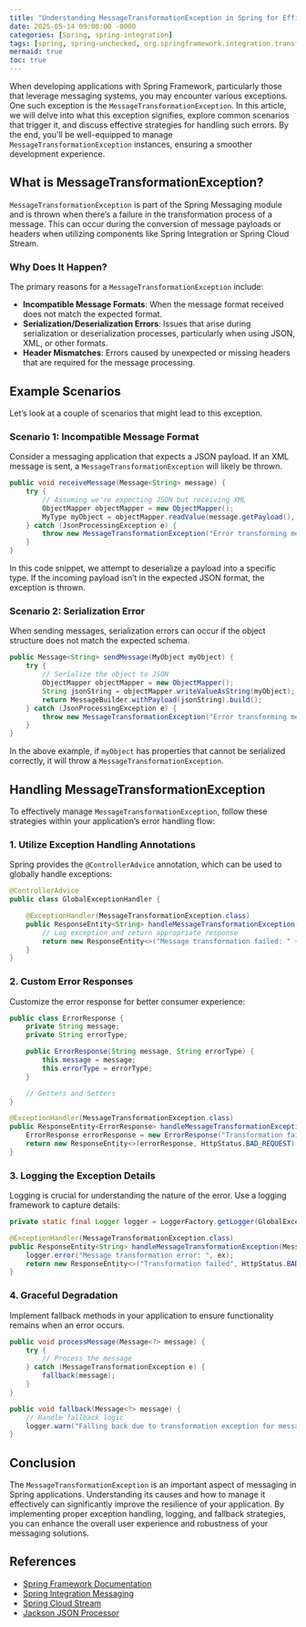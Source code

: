 ```yaml
---
title: "Understanding MessageTransformationException in Spring for Efficient Error Handling"
date: 2025-05-14 09:00:00 -0000
categories: [Spring, spring-integration]
tags: [spring, spring-unchecked, org.springframework.integration.transformer]
mermaid: true
toc: true
---
```



When developing applications with Spring Framework, particularly those that leverage messaging systems, you may encounter various exceptions. One such exception is the `MessageTransformationException`. In this article, we will delve into what this exception signifies, explore common scenarios that trigger it, and discuss effective strategies for handling such errors. By the end, you'll be well-equipped to manage `MessageTransformationException` instances, ensuring a smoother development experience.

## What is MessageTransformationException?

`MessageTransformationException` is part of the Spring Messaging module and is thrown when there’s a failure in the transformation process of a message. This can occur during the conversion of message payloads or headers when utilizing components like Spring Integration or Spring Cloud Stream. 

### Why Does It Happen?

The primary reasons for a `MessageTransformationException` include:

- **Incompatible Message Formats**: When the message format received does not match the expected format.
- **Serialization/Deserialization Errors**: Issues that arise during serialization or deserialization processes, particularly when using JSON, XML, or other formats.
- **Header Mismatches**: Errors caused by unexpected or missing headers that are required for the message processing.

## Example Scenarios

Let’s look at a couple of scenarios that might lead to this exception.

### Scenario 1: Incompatible Message Format

Consider a messaging application that expects a JSON payload. If an XML message is sent, a `MessageTransformationException` will likely be thrown.

```java
public void receiveMessage(Message<String> message) {
    try {
        // Assuming we're expecting JSON but receiving XML
        ObjectMapper objectMapper = new ObjectMapper();
        MyType myObject = objectMapper.readValue(message.getPayload(), MyType.class);
    } catch (JsonProcessingException e) {
        throw new MessageTransformationException("Error transforming message", e);
    }
}
```

In this code snippet, we attempt to deserialize a payload into a specific type. If the incoming payload isn’t in the expected JSON format, the exception is thrown.

### Scenario 2: Serialization Error

When sending messages, serialization errors can occur if the object structure does not match the expected schema.

```java
public Message<String> sendMessage(MyObject myObject) {
    try {
        // Serialize the object to JSON
        ObjectMapper objectMapper = new ObjectMapper();
        String jsonString = objectMapper.writeValueAsString(myObject);
        return MessageBuilder.withPayload(jsonString).build();
    } catch (JsonProcessingException e) {
        throw new MessageTransformationException("Error transforming message", e);
    }
}
```

In the above example, if `myObject` has properties that cannot be serialized correctly, it will throw a `MessageTransformationException`.

## Handling MessageTransformationException

To effectively manage `MessageTransformationException`, follow these strategies within your application’s error handling flow:

### 1. Utilize Exception Handling Annotations

Spring provides the `@ControllerAdvice` annotation, which can be used to globally handle exceptions:

```java
@ControllerAdvice
public class GlobalExceptionHandler {

    @ExceptionHandler(MessageTransformationException.class)
    public ResponseEntity<String> handleMessageTransformationException(MessageTransformationException ex) {
        // Log exception and return appropriate response
        return new ResponseEntity<>("Message transformation failed: " + ex.getMessage(), HttpStatus.BAD_REQUEST);
    }
}
```

### 2. Custom Error Responses

Customize the error response for better consumer experience:

```java
public class ErrorResponse {
    private String message;
    private String errorType;

    public ErrorResponse(String message, String errorType) {
        this.message = message;
        this.errorType = errorType;
    }

    // Getters and Setters
}

@ExceptionHandler(MessageTransformationException.class)
public ResponseEntity<ErrorResponse> handleMessageTransformationException(MessageTransformationException ex) {
    ErrorResponse errorResponse = new ErrorResponse("Transformation failed", "MessageTransformationException");
    return new ResponseEntity<>(errorResponse, HttpStatus.BAD_REQUEST);
}
```

### 3. Logging the Exception Details

Logging is crucial for understanding the nature of the error. Use a logging framework to capture details:

```java
private static final Logger logger = LoggerFactory.getLogger(GlobalExceptionHandler.class);

@ExceptionHandler(MessageTransformationException.class)
public ResponseEntity<String> handleMessageTransformationException(MessageTransformationException ex) {
    logger.error("Message transformation error: ", ex);
    return new ResponseEntity<>("Transformation failed", HttpStatus.BAD_REQUEST);
}
```

### 4. Graceful Degradation

Implement fallback methods in your application to ensure functionality remains when an error occurs.

```java
public void processMessage(Message<?> message) {
    try {
        // Process the message
    } catch (MessageTransformationException e) {
        fallback(message);
    }
}

public void fallback(Message<?> message) {
    // Handle fallback logic
    logger.warn("Falling back due to transformation exception for message: " + message);
}
```

## Conclusion

The `MessageTransformationException` is an important aspect of messaging in Spring applications. Understanding its causes and how to manage it effectively can significantly improve the resilience of your application. By implementing proper exception handling, logging, and fallback strategies, you can enhance the overall user experience and robustness of your messaging solutions.

## References

- [Spring Framework Documentation](https://docs.spring.io/spring-framework/docs/current/reference/html/)
- [Spring Integration Messaging](https://docs.spring.io/spring-integration/docs/current/reference/html/messaging.html)
- [Spring Cloud Stream](https://spring.io/projects/spring-cloud-stream)
- [Jackson JSON Processor](https://github.com/FasterXML/jackson)
